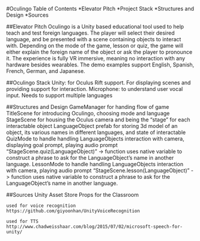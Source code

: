 #Oculingo Table of Contents
*Elevator Pitch
*Project Stack
*Structures and Design
*Sources

##Elevator Pitch
Oculingo is a Unity based educational tool used to help teach and test foreign languages. The player will select their desired language, and be presented with a scene containing objects to interact with. Depending on the mode of the game, lesson or quiz, the game will either explain the foreign name of the object or ask the player to pronounce it. The experience is fully VR immersive, meaning no interaction with any hardware besides wearables. The demo examples support English, Spanish, French, German, and Japanese.
   
##Oculingo Stack
Unity: for Oculus Rift support. For displaying scenes and providing support for interaction.
Microphone: to understand user vocal input. Needs to support multiple languages

##Structures and Design
GameManager for handing flow of game
TitleScene for introducing Oculingo, choosing mode and language
StageScene for housing the Oculus camera and being the “stage” for each interactable object
LanguageObject prefab for storing 3d model of an object, its various names in different languages, and state of interactable
QuizMode to handle handling LanguageObjects interaction with camera, displaying goal prompt, playing audio prompt “StageScene.quiz(LanguageObject)” -> function uses native variable to construct a phrase to ask for the LanguageObject’s name in another language.
LessonMode to handle handling LanguageObjects interaction with camera, playing audio prompt “StageScene.lesson(LanguageObject)” -> function uses native variable to construct a phrase to ask for the LanguageObject’s name in another language.

##Sources
    Unity Asset Store
    Props for the Classroom

    used for voice recognition 
    https://github.com/giyoonhan/UnityVoiceRecognition

    used for TTS
    http://www.chadweisshaar.com/blog/2015/07/02/microsoft-speech-for-unity/
